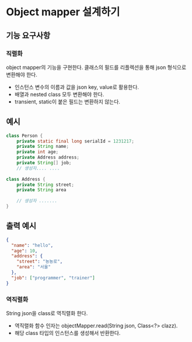 # Object mapper 설계하기

##  기능 요구사항

### 직렬화
object mapper의 기능을 구현한다. 클래스의 필드를 리플렉션을 통해 json 형식으로 변환해야 한다.
- 인스턴스 변수의 이름과 값을 json key, value로 활용한다.
- 배열과 nested class 모두 변환해야 한다.
- transient, static이 붙은 필드는 변환하지 않는다.

## 예시
```java 
class Person {
    private static final long serialId = 1231217;
    private String name;
    private int age;
    private Address address;
    private String[] job;
    // 생성자.... ....
    
class Address {
    private String street;
    private String area
    
    // 생성자 .......
}
```

## 출력 예시
```json
{
  "name": "hello",
  "age": 10,
  "address": {
    "street": "뇽뇽로",
    "area": "서울"
  },
  "job": ["programmer", "trainer"]
}
```


### 역직렬화
String json을 class로 역직렬화 한다.
- 역직렬화 함수 인자는 objectMapper.read(String json, Class<?> clazz).
- 해당 class 타입의 인스턴스를 생성해서 반환한다.


